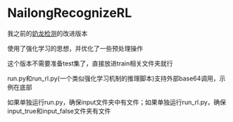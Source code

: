 # NailongRecognizeRL

我之前的[奶龙检测](https://github.com/spawner1145/NailongRecognize.git)的改进版本

使用了强化学习的思想，并优化了一些预处理操作

这个版本不需要准备test集了，直接放进train相关文件夹就行

run.py和run_rl.py(一个类似强化学习机制的推理脚本)支持外部base64调用，示例在底部

如果单独运行run.py，确保input文件夹中有文件；如果单独运行run_rl.py，确保input_true和input_false文件夹有文件
